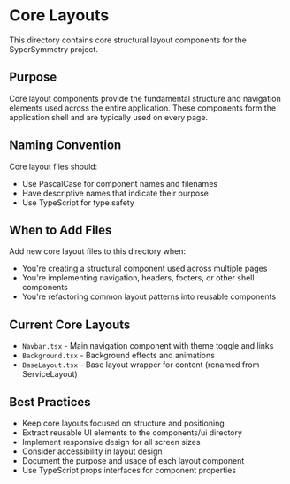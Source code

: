 # Core Layouts

This directory contains core structural layout components for the SyperSymmetry project.

## Purpose
Core layout components provide the fundamental structure and navigation elements used across the entire application. These components form the application shell and are typically used on every page.

## Naming Convention
Core layout files should:
- Use PascalCase for component names and filenames
- Have descriptive names that indicate their purpose
- Use TypeScript for type safety

## When to Add Files
Add new core layout files to this directory when:
- You're creating a structural component used across multiple pages
- You're implementing navigation, headers, footers, or other shell components
- You're refactoring common layout patterns into reusable components

## Current Core Layouts
- `Navbar.tsx` - Main navigation component with theme toggle and links
- `Background.tsx` - Background effects and animations
- `BaseLayout.tsx` - Base layout wrapper for content (renamed from ServiceLayout)

## Best Practices
- Keep core layouts focused on structure and positioning
- Extract reusable UI elements to the components/ui directory
- Implement responsive design for all screen sizes
- Consider accessibility in layout design
- Document the purpose and usage of each layout component
- Use TypeScript props interfaces for component properties

